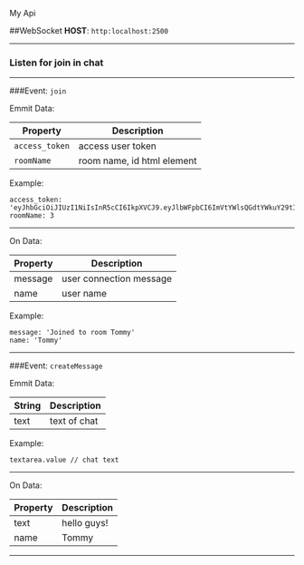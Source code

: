 My Api

##WebSocket
**HOST**: `http:localhost:2500`

---

### Listen for join in chat

---

###Event: `join`

Emmit Data:

| Property | Description 
|----------|----------|
|`access_token`| access user token |  
|`roomName` | room name, id html element <div>|

Example:

````angular2html
access_token: 'eyJhbGciOiJIUzI1NiIsInR5cCI6IkpXVCJ9.eyJlbWFpbCI6ImVtYWlsQGdtYWkuY29tIiwicGFzc3dv'
roomName: 3
````

---

On Data:

| Property | Description |
|----------|----------|
|message |user connection message |
|name | user name|

Example: 
````angular2html
message: 'Joined to room Tommy'
name: 'Tommy'
````

---

###Event: `createMessage`

Emmit Data:

| String | Description |
|--------|--------|
| text | text of chat |

Example: 
```angular2html
textarea.value // chat text
```

---

On Data:

|Property| Description|
|-----|----|
|text|hello guys!|
|name|Tommy|

---
